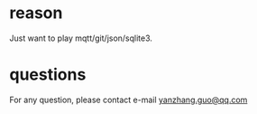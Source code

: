 # reason
Just want to play mqtt/git/json/sqlite3.

# questions
For any question, please contact e-mail yanzhang.guo@qq.com
